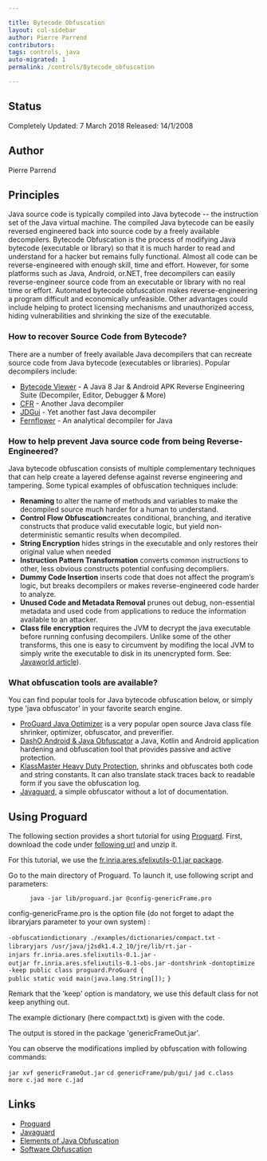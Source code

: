 ```yaml
---

title: Bytecode Obfuscation
layout: col-sidebar
author: Pierre Parrend
contributors:
tags: controls, java
auto-migrated: 1
permalink: /controls/Bytecode_obfuscation

---
```


## Status

Completely Updated: 7 March 2018
Released: 14/1/2008

## Author

Pierre Parrend

## Principles

Java source code is typically compiled into Java bytecode -- the
instruction set of the Java virtual machine. The compiled Java bytecode
can be easily reversed engineered back into source code by a freely
available decompilers. Bytecode Obfuscation is the process of modifying
Java bytecode (executable or library) so that it is much harder to read
and understand for a hacker but remains fully functional. Almost all
code can be reverse-engineered with enough skill, time and effort.
However, for some platforms such as Java, Android, or.NET, free
decompilers can easily reverse-engineer source code from an executable
or library with no real time or effort. Automated bytecode obfuscation
makes reverse-engineering a program difficult and economically
unfeasible. Other advantages could include helping to protect licensing
mechanisms and unauthorized access, hiding vulnerabilities and shrinking
the size of the executable.

### How to recover Source Code from Bytecode?

There are a number of freely available Java decompilers that can
recreate source code from Java bytecode (executables or libraries).
Popular decompilers include:

  - [Bytecode Viewer](https://bytecodeviewer.com) - A Java 8 Jar &
    Android APK Reverse Engineering Suite (Decompiler, Editor, Debugger
    & More)
  - [CFR](http://www.benf.org/other/cfr/) - Another Java decompiler
  - [JDGui](http://jd.benow.ca/) - Yet another fast Java decompiler
  - [Fernflower](https://github.com/fesh0r/fernflower) - An analytical
    decompiler for Java

### How to help prevent Java source code from being Reverse-Engineered?

Java bytecode obfuscation consists of multiple complementary techniques
that can help create a layered defense against reverse engineering and
tampering. Some typical examples of obfuscation techniques include:

  - <b>Renaming</b> to alter the name of methods and variables to make
    the decompiled source much harder for a human to understand.
  - <b>Control Flow Obfuscation</b>creates conditional, branching, and
    iterative constructs that produce valid executable logic, but yield
    non-deterministic semantic results when decompiled.
  - <b>String Encryption</b> hides strings in the executable and only
    restores their original value when needed
  - <b>Instruction Pattern Transformation</b> converts common
    instructions to other, less obvious constructs potential confusing
    decompliers.
  - <b>Dummy Code Insertion</b> inserts code that does not affect the
    program’s logic, but breaks decompilers or makes reverse-engineered
    code harder to analyze.
  - <b>Unused Code and Metadata Removal</b> prunes out debug,
    non-essential metadata and used code from applications to reduce the
    information available to an attacker.
  - <b>Class file encryption</b> requires the JVM to decrypt the java
    executable before running confusing decompilers. Unlike some of the
    other transforms, this one is easy to circumvent by modifing the
    local JVM to simply write the executable to disk in its unencrypted
    form. See: [Javaworld
    article](http://www.javaworld.com/javaworld/javaqa/2003-05/01-qa-0509-jcrypt.html?page=2)).

### What obfuscation tools are available?

You can find popular tools for Java bytecode obfuscation below, or
simply type 'java obfuscator' in your favorite search engine.

  - [ProGuard Java
    Optimizer](https://sourceforge.net/projects/proguard/) is a very
    popular open source Java class file shrinker, optimizer, obfuscator,
    and preverifier.
  - [DashO Android & Java
    Obfuscator](https://www.preemptive.com/products/dasho/overview) a
    Java, Kotlin and Android application hardening and obfuscation tool
    that provides passive and active protection.
  - [KlassMaster Heavy Duty
    Protection](http://www.zelix.com/klassmaster/), shrinks and
    obfuscates both code and string constants. It can also translate
    stack traces back to readable form if you save the obfuscation log.
  - [Javaguard](http://sourceforge.net/projects/javaguard/), a simple
    obfuscator without a lot of documentation.

## Using Proguard

The following section provides a short tutorial for using
[Proguard](http://proguard.sourceforge.net/). First, download the code
under [following
url](http://sourceforge.net/project/showfiles.php?group_id=54750) and
unzip it.

For this tutorial, we use the [fr.inria.ares.sfelixutils-0.1.jar
package](http://www.rzo.free.fr/applis/fr.inria.ares.sfelixutils-0.1.jar).

Go to the main directory of Proguard. To launch it, use following script
and parameters:

`      java -jar lib/proguard.jar @config-genericFrame.pro`

config-genericFrame.pro is the option file (do not forget to adapt the
libraryjars parameter to your own system) :

`-obfuscationdictionary ./examples/dictionaries/compact.txt`
`-libraryjars /usr/java/j2sdk1.4.2_10/jre/lib/rt.jar`
`-injars fr.inria.ares.sfelixutils-0.1.jar`
`-outjar fr.inria.ares.sfelixutils-0.1-obs.jar`
`-dontshrink`
`-dontoptimize`
`-keep public class proguard.ProGuard {`
`public static void main(java.lang.String[]);`
`}`

Remark that the 'keep' option is mandatory, we use this default class
for not keep anything out.

The example dictionary (here compact.txt) is given with the code.

The output is stored in the package 'genericFrameOut.jar'.

You can observe the modifications implied by obfuscation with following
commands:

`jar xvf genericFrameOut.jar`
`cd genericFrame/pub/gui/`
`jad c.class`
`more c.jad more c.jad`

## Links

  - [Proguard](https://www.guardsquare.com/en/proguard)
  - [Javaguard](http://sourceforge.net/projects/javaguard/)
  - [Elements of Java Obfuscation](https://www.preemptive.com/obfuscation)
  - [Software Obfuscation](https://en.wikipedia.org/wiki/Obfuscation_\(software\))
